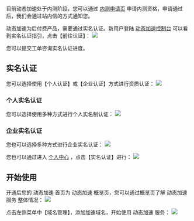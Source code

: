 目前动态加速处于内测阶段，您可以通过 [内测申请页](http://tce.fsphere.cn/act/apply/dsa) 申请内测资格，申请通过后，我们会通过站内信的方式通知您。

动态加速为后付费产品，需要通过实名认证。新用户登陆 [动态加速控制台](http://console.tce.fsphere.cn/dsa) 可以看到实名认证指引，点击【前往认证】：
![](http://imgcache.tce.fsphere.cn/image/mc.qcloudimg.com/static/img/906a19baa8b72a6205a2a3f2a8aa16ce/image.png)

您可以提交工单咨询实名认证进度。

## 实名认证
您可以选择使用【个人认证】或【企业认证】方式进行资质认证：
![](http://imgcache.tce.fsphere.cn/image/mc.qcloudimg.com/static/img/5482b8336ed192b72d5ef18118d3d930/image.png)

### 个人实名认证
您可以选择使用多种方式进行个人实名制认证：
![](http://imgcache.tce.fsphere.cn/image/mc.qcloudimg.com/static/img/948333509a217fb2bf276e1529864752/image.png)

### 企业实名认证
您也可以选择多种方式进行企业实名认证：
![](http://imgcache.tce.fsphere.cn/image/mc.qcloudimg.com/static/img/09dd9cbf5991b1bd48acdc720f1d4230/image.png)

您也可以通过进入 [个人中心](http://console.tce.fsphere.cn/developer) ，点击【实名认证】进行：
![](http://imgcache.tce.fsphere.cn/image/mc.qcloudimg.com/static/img/436f8dfa6779b1e332e40b58b66a562b/image.png)


## 开始使用
开通后您的 动态加速 首页为 动态加速 概览页，您可以通过概览页了解 动态加速服务 整体情况：
![](http://imgcache.tce.fsphere.cn/image/mc.qcloudimg.com/static/img/7163087dad7bc1db3fd1e47227f6598b/6.png)

点击左侧菜单中【域名管理】，添加加速域名，开始使用 动态加速 服务：
![](http://imgcache.tce.fsphere.cn/image/mc.qcloudimg.com/static/img/8f78c8ec349cbdbf018b54bf10256008/5.png)

